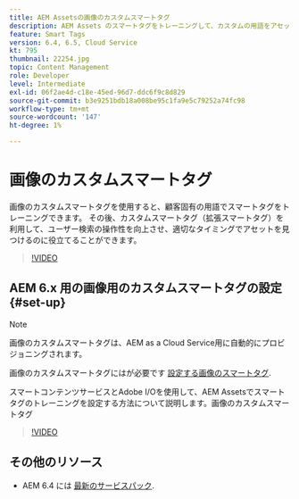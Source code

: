 ```yaml
---
title: AEM Assetsの画像のカスタムスマートタグ
description: AEM Assets のスマートタグをトレーニングして、カスタムの用語をアセットに適用する方法を説明します。
feature: Smart Tags
version: 6.4, 6.5, Cloud Service
kt: 795
thumbnail: 22254.jpg
topic: Content Management
role: Developer
level: Intermediate
exl-id: 06f2ae4d-c18e-45ed-96d7-ddc6f9c8d829
source-git-commit: b3e9251bdb18a008be95c1fa9e5c79252a74fc98
workflow-type: tm+mt
source-wordcount: '147'
ht-degree: 1%

---
```


# 画像のカスタムスマートタグ

画像のカスタムスマートタグを使用すると、顧客固有の用語でスマートタグをトレーニングできます。
その後、カスタムスマートタグ（拡張スマートタグ）を利用して、ユーザー検索の操作性を向上させ、適切なタイミングでアセットを見つけるのに役立てることができます。

>[!VIDEO](https://video.tv.adobe.com/v/22254?quality=12&learn=on)

## AEM 6.x 用の画像用のカスタムスマートタグの設定{#set-up}

>[!NOTE]
> 画像のカスタムスマートタグは、AEM as a Cloud Service用に自動的にプロビジョニングされます。

画像のカスタムスマートタグにはが必要です [設定する画像のスマートタグ](./image-smart-tags.md#set-up).

スマートコンテンツサービスとAdobe I/Oを使用して、AEM Assetsでスマートタグのトレーニングを設定する方法について説明します。画像のカスタムスマートタグ

>[!VIDEO](https://video.tv.adobe.com/v/23405?quality=12&learn=on)

## その他のリソース

* AEM 6.4 には [最新のサービスパック](https://experienceleague.adobe.com/docs/experience-manager-release-information/aem-release-updates/aem-releases-updates.html#aem-64).

